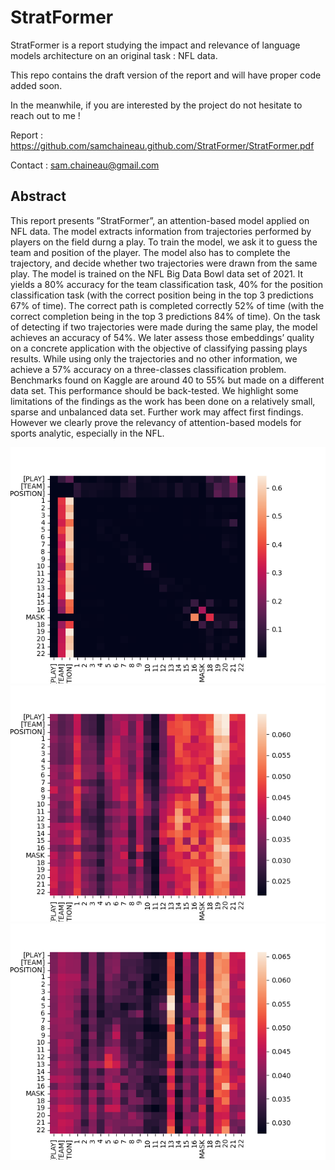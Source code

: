 # StratFormer

StratFormer is a report studying the impact and relevance of language models architecture on an original task : NFL data. 

This repo contains the draft version of the report and will have proper code added soon. 

In the meanwhile, if you are interested by the project do not hesitate to reach out to me !

Report : https://github.com/samchaineau.github.com/StratFormer/StratFormer.pdf

Contact : sam.chaineau@gmail.com


## Abstract 

This report presents ”StratFormer”, an attention-based model applied on NFL data. The model extracts
information from trajectories performed by players on the field durng a play. To train the model, we ask it to
guess the team and position of the player. The model also has to complete the trajectory, and decide whether
two trajectories were drawn from the same play.
The model is trained on the NFL Big Data Bowl data set of 2021. It yields a 80% accuracy for the
team classification task, 40% for the position classification task (with the correct position being in the top 3
predictions 67% of time). The correct path is completed correctly 52% of time (with the correct completion
being in the top 3 predictions 84% of time). On the task of detecting if two trajectories were made during
the same play, the model achieves an accuracy of 54%.
We later assess those embeddings’ quality on a concrete application with the objective of classifying
passing plays results. While using only the trajectories and no other information, we achieve a 57% accuracy
on a three-classes classification problem. Benchmarks found on Kaggle are around 40 to 55% but made on
a different data set. This performance should be back-tested.
We highlight some limitations of the findings as the work has been done on a relatively small, sparse
and unbalanced data set. Further work may affect first findings. However we clearly prove the relevancy of
attention-based models for sports analytic, especially in the NFL.


![Attention examples from trajectories, first attention layer](https://github.com/samchaineau/StratFormer/blob/main/Example_1_Attention_1.png?raw=true)
![Attention examples from trajectories, second attention layer](https://github.com/samchaineau/StratFormer/blob/main/Example_1_Attention_2.png?raw=true)
![Attention examples from trajectories, third attention layer](https://github.com/samchaineau/StratFormer/blob/main/Example_1_Attention_3.png?raw=true)
